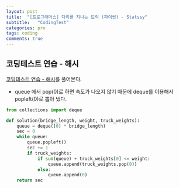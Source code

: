 ```yaml
---
layout: post
title:  "[프로그래머스] 다리를 지나는 트럭 (파이썬) - Statssy"
subtitle:   "CodingTest"
categories: pro
tags: coding
comments: true
---
```


## 코딩테스트 연습 - 해시

[코딩테스트 연습 - 해시](https://programmers.co.kr/learn/courses/30/lessons/42583)를 풀어본다.
  

- queue 에서 pop(0)로 하면 속도가 나오지 않기 때문에 deque를 이용해서 popleft(0)로 뽑아 냈다.
  
```python
from collections import deque

def solution(bridge_length, weight, truck_weights):
    queue = deque([0] * bridge_length)
    sec = 0
    while queue:
        queue.popleft()
        sec += 1
        if truck_weights:
            if sum(queue) + truck_weights[0] <= weight:
                queue.append(truck_weights.pop(0))
            else:
                queue.append(0)    
    return sec
```
  
